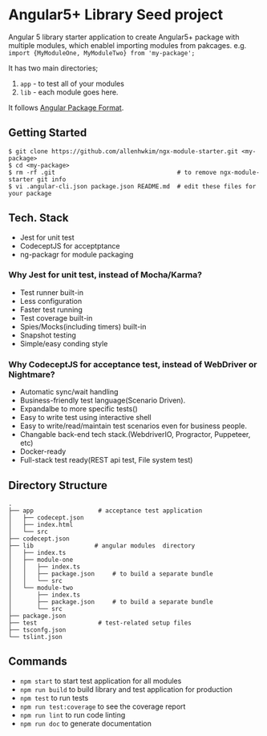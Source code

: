# Angular5+ Library Seed project

Angular 5 library starter application to create Angular5+ package with multiple modules, 
which enablel importing  modules from pakcages. e.g. `import {MyModuleOne, MyModuleTwo} from 'my-package';` 

It has two main directories;
1. `app` - to test all of your modules
2. `lib` - each module goes here.

It follows [Angular Package Format](https://docs.google.com/document/d/1CZC2rcpxffTDfRDs6p1cfbmKNLA6x5O-NtkJglDaBVs/preview#).

## Getting Started
```
$ git clone https://github.com/allenhwkim/ngx-module-starter.git <my-package>
$ cd <my-package>
$ rm -rf .git                                  # to remove ngx-module-starter git info
$ vi .angular-cli.json package.json README.md  # edit these files for your package
```

## Tech. Stack
- Jest for unit test
- CodeceptJS for acceptptance
- ng-packagr for module packaging

### Why Jest for unit test, instead of Mocha/Karma?
- Test runner built-in
- Less configuration
- Faster test running
- Test coverage built-in
- Spies/Mocks(including timers) built-in
- Snapshot testing
- Simple/easy conding style

### Why CodeceptJS for acceptance test, instead of WebDriver or Nightmare?
- Automatic sync/wait handling
- Business-friendly test language(Scenario Driven).
- Expandalbe to more specific tests()
- Easy to write test using interactive shell
- Easy to write/read/maintain test scenarios even for business people.
- Changable back-end tech stack.(WebdriverIO, Progractor, Puppeteer, etc)
- Docker-ready
- Full-stack test ready(REST api test, File system test)

## Directory Structure
```
.
├── app                  # acceptance test application
│   ├── codecept.json
│   ├── index.html
│   └── src
├── codecept.json
├── lib                 # angular modules  directory 
│   ├── index.ts      
│   ├── module-one
│   │   ├── index.ts
│   │   ├── package.json     # to build a separate bundle
│   │   └── src
│   └── module-two
│       ├── index.ts
│       ├── package.json     # to build a separate bundle
│       └── src
├── package.json
├── test                 # test-related setup files
├── tsconfg.json
└── tslint.json
```

##  Commands
* `npm start` to start test application for all modules
* `npm run build` to build library and test application for production
* `npm test` to run tests
* `npm run test:coverage` to see the coverage report
* `npm run lint` to run code linting
* `npm run doc` to generate documentation
